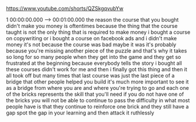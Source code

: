 https://www.youtube.com/shorts/QZSkgqvubYw

1 00:00:00.000 --\> 00:01:00.000 the reason the course that you bought
didn't make you money is oftentimes because the thing that the course
taught is not the only thing that is required to make money i bought a
course on copywriting or i bought a course on facebook ads and i didn't
make money it's not because the course was bad maybe it was it's
probably because you're missing another piece of the puzzle and that's
why it takes so long for so many people when they get into the game and
they get so frustrated at the beginning because everybody tells the
story i bought all these courses didn't work for me and then i finally
got this thing and then it all took off but many times that last course
was just the last piece of a bridge that other people helped you build
it's much more important to see it as a bridge from where you are and
where you're trying to go and each one of the bricks represents the
skill that you'll need if you do not have one of the bricks you will not
be able to continue to pass the difficulty in what most people have is
that they continue to reinforce one brick and they still have a gap spot
the gap in your learning and then attack it ruthlessly

